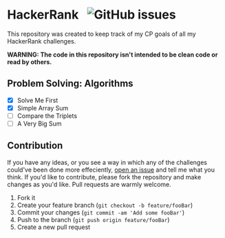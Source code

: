 # HackerRank   &nbsp;  ![GitHub issues](https://img.shields.io/github/issues/Codedreamer06/HackerRank)
This repository was created to keep track of my CP goals of all my HackerRank challenges.

**WARNING: The code in this repository isn't intended to be clean code or read by others.**

## Problem Solving: Algorithms

 - [x] Solve Me First
 - [x] Simple Array Sum
 - [ ] Compare the Triplets
 - [ ] A Very Big Sum

## Contribution
If you have any ideas, or you see a way in which any of the challenges could've been done more effeciently,   [open an issue](https://github.com/CodeDreamer06/HackerRank/issues/new)  and tell me what you think. If you'd like to contribute, please fork the repository and make changes as you'd like. Pull requests are warmly welcome.
1. Fork it
2. Create your feature branch (`git checkout -b feature/fooBar`)
3. Commit your changes (`git commit -am 'Add some fooBar'`)
4. Push to the branch (`git push origin feature/fooBar`)
5. Create a new pull request